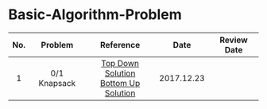 # Basic-Algorithm-Problem
| No.  |   Problem    |                Reference                 |    Date    | Review Date |
| :--: | :----------: | :--------------------------------------: | :--------: | :---------: |
|  1   | 0/1 Knapsack | [Top Down Solution][1]  <br>[Bottom Up Solution][2] | 2017.12.23 |             |



[1]: https://www.youtube.com/watch?v=149WSzQ4E1g&amp;amp;feature=youtu.be	"Top Down Solution of 0/1 Knapsack"
[2]: https://www.youtube.com/watch?v=8LusJS5-AGo	"Bottom Up Solution of 0/1 Knapsack"